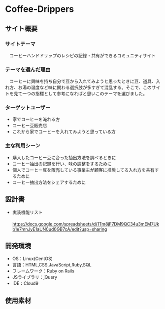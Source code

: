 # Coffee-Drippers

## サイト概要
### サイトテーマ
　コーヒーハンドドリップのレシピの記録・共有ができるコミュニティサイト
 
### テーマを選んだ理由
　コーヒーに興味を持ち自分で豆から入れてみようと思ったときに豆、道具、入れ方、お湯の温度など味に関わる選択肢が多すぎて混乱する。そこで、このサイトを見て一つの指標として参考になればと思いこのテーマを選びました。
 
### ターゲットユーザー
- 家でコーヒーを淹れる方
- コーヒー豆販売店
- これから家でコーヒーを入れてみようと思っている方
 
### 主な利用シーン
- 購入したコーヒー豆に合った抽出方法を調べるときに
- コーヒー抽出の記録を行い、味の調整をするために
- 個人でコーヒー豆を販売している事業主が顧客に推奨してる入れ方を共有するために
- コーヒー抽出方法をシェアするために

## 設計書
- 実装機能リスト  
　https://docs.google.com/spreadsheets/d/1Tm8jF7DM9QC34u3mEM7Ukb1e7mnJyE1aUN0ud0GB7cA/edit?usp=sharing

## 開発環境
- OS：Linux(CentOS)
- 言語：HTML,CSS,JavaScript,Ruby,SQL
- フレームワーク：Ruby on Rails
- JSライブラリ：jQuery
- IDE：Cloud9

## 使用素材
